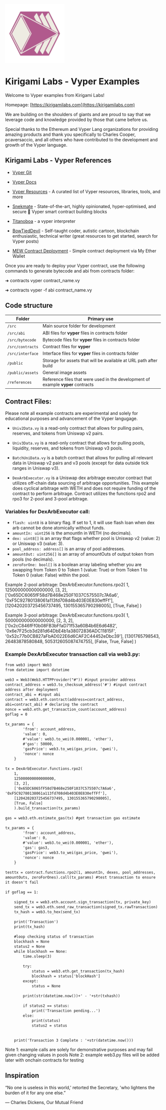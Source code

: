 ![](./public/assets/kirigami-app-icon-192.png)

# Kirigami Labs - Vyper Examples

Welcome to Vyper examples from Kirigami Labs!

Homepage: [https://kirigamilabs.com](https://kirigamilabs.com)

We are building on the shoulders of giants and are proud to say that we leverage code and knowledge provided by those that came before us. 

Special thanks to the Ethereum and Vyper Lang organizations for providing amazing products and thank you specifically to Charles Cooper, pcaversaccio, and all others who have contributed to the development and growth of the Vyper language. 

## Kirigami Labs - Vyper References

- [Vyper Git](https://github.com/vyperlang/vyper)
- [Vyper Docs](https://docs.vyperlang.org/en/stable/toctree.html)
- [Vyper Resources](https://github.com/stars/pcaversaccio/lists/vyper) - A curated list of Vyper resources, libraries, tools, and more

- [Snekmate](https://github.com/pcaversaccio/snekmate) - State-of-the-art, highly opinionated, hyper-optimised, and secure 🐍 Vyper smart contract building blocks

- [Titanoboa](https://github.com/vyperlang/titanoboa) - a vyper interpreter

- [BowTiedDevil](https://substack.com/@degencode) - Self-taught coder, autistic cartoon, blockchain enthusiastic, technical writer (great resources to get started, search for Vyper posts)


- [MEW Contract Deployment](https://www.myetherwallet.com/wallet/deploy) - Simple contract deployment via My Ether Wallet

Once you are ready to deploy your Vyper contract, use the following commands to generate bytecode and abi from contracts folder:

➜  contracts vyper contract_name.vy

➜  contracts vyper -f abi contract_name.vy


## Code structure

| Folder                   | Primary use                                                                                     |
| ------------------------ | ----------------------------------------------------------------------------------------------- |
| `/src`                   | Main source folder for development                                                              |
| `/src/abi`               | ABI files for  **vyper** files in contracts folder                                              |
| `/src/bytecode`          | Bytecode files for  **vyper** files in contracts folder                                         |
| `/src/contracts`         | Contract files for **vyper**                                                                    |
| `/src/interface`         | Interface files for  **vyper** files in contracts folder                                        |
| `/public`                | Storage for assets that will be available at URL path after build                               |
| `/public/assets`         | General image assets                                                                            |
| `/references`            | Reference files that were used in the development of example **vyper** contracts                |

## Contract Files:

Please note all example contracts are experimental and solely for educational purposes and advancement of the Vyper langugage. 

- `Univ2Data.vy` is a read-only contract that allows for pulling pairs, reserves, and tokens from Uniswap v2 pairs.

- `Univ3Data.vy` is a read-only contract that allows for pulling pools, liquidity, reserves, and tokens from Uniswap v3 pools.

- `BatchUniData.vy` is a batch contract that allows for pulling all relevant data in Uniswap v2 pairs and v3 pools (except for data outside tick ranges in Uniswap v3).


- `DexArbExecutor.vy` is a Uniswap dex arbitrage executor contract that utilizes off-chain data sourcing of arbitrage opportunities. This example does cyclical arbitrage with WETH and does not require funding of the contract to perform arbitrage. Contract utilizes the functions rpo2 and rpo3 for 2-pool and 3-pool arbitrage. 

### Variables for DexArbExecutor call:
- `flash: uint8` is a binary flag. If set to 1, it will use flash loan when dex arb cannot be done atomically without funds. 
- `amountIn: uint256`  is the amountIn in WETH (no decimals).
- `dex: uint8[]` is an array that flags whether pool is Uniswap v2 (value: 2) or Uniswap v3 (value: 3).
- `pool_address: address[]` is an array of pool addresses. 
- `amountOut: uint256[]` is an array of amountOuts of output token from pools (no decimals). 
- `zeroForOne: bool[]` is a boolean array labeling whether you are swapping from Token 0 to Token 1 (value: True) or from Token 1 to Token 0 (value: False) within the pool.

Example 2-pool arbitrage:
    DexArbExecutor.functions.rpo2(
        1,
        125000000000000000,
        [3, 2],
        ['0x65DC6065fF58d7B468e250F1037C575507c7A6a6', '0xF5C92780138061a113fd708d4b403E0E830effFf'],
        [120420203725456737495, 130155365790298005],
        [True, False]
        )

Example 3-pool arbitrage:
    DexArbExecutor.functions.rpo3(
        1,
        500000000000000000,
        [2, 3, 2],
        ['0x2cC846fFf0b08FB3bFfaD71f53a60B4b6E6d6482', '0x6e7F25cb3d281d64DbE4b1a38072836ADC11815F', '0x52c77b0CB827aFbAD022E6d6CAF2C44452eDbc39'],
        [1301765798543, 26483878580848, 505312605087474755],
        [False, True, False]
        )


### Example DexArbExecutor transaction call via web3.py: 
```
from web3 import Web3
from datetime import datetime

web3 = Web3(Web3.HTTPProvider("#")) #input provider address
contract_address = web3.to_checksum_address('#') #input contract address after deployment
contract_abi = #input abi 
contract = web3.eth.contract(address=contract_address, abi=contract_abi) # declaring the contract
nonce = web3.eth.get_transaction_count(account_address)
goflag = 0

tx_params = {
        'from': account_address,
        'value': 0, 
        #'value': web3.to_wei(0.000001, 'ether'),
        #'gas': 50000,
        'gasPrice': web3.to_wei(gas_price, 'gwei'),
        'nonce': nonce
    }

tx = DexArbExecutor.functions.rpo2(
    1,
    125000000000000000,
    [3, 2],
    ['0x65DC6065fF58d7B468e250F1037C575507c7A6a6', '0xF5C92780138061a113fd708d4b403E0E830effFf'],
    [120420203725456737495, 130155365790298005],
    [True, False]
    ).build_transaction(tx_params)

gas = web3.eth.estimate_gas(tx) #get transaction gas estimate

tx_params = {
        'from': account_address,
        'value': 0,
        #'value': web3.to_wei(0.000001, 'ether'),
        'gas': gas3,
        'gasPrice': web3.to_wei(gas_price, 'gwei'),
        'nonce': nonce
    }

testtx = contract.functions.rpo2(1, amountIn, dexes, pool_addresses, amountOuts, zeroForOnes).call(tx_params) #test transaction to ensure it doesn't fail

if goflag == 1:

    signed_tx = web3.eth.account.sign_transaction(tx, private_key)
    send_tx = web3.eth.send_raw_transaction(signed_tx.rawTransaction)
    tx_hash = web3.to_hex(send_tx)

    print('Transaction')
    print(tx_hash)

    #loop checking status of transaction
    blockhash = None
    status2 = None
    while blockhash == None:
        time.sleep(3)
        
        try:
            status = web3.eth.get_transaction(tx_hash)
            blockhash = status['blockHash']
        except:
            status = None
        
        print(str(datetime.now())+' - '+str(txhash))
        
        if status2 == status:
            print('Transaction pending...')
        else:
            print(status)
            status2 = status
        

    print('Transaction 3 Complete : '+str(datetime.now()))
```

Note 1: example calls are solely for demonstrative purposes and may fail given changing values in pools
Note 2: example web3.py files will be added later with onchain contracts for testing


## Inspiration

“No one is useless in this world,' retorted the Secretary, 'who lightens the burden of it for any one else.”

― Charles Dickens, Our Mutual Friend